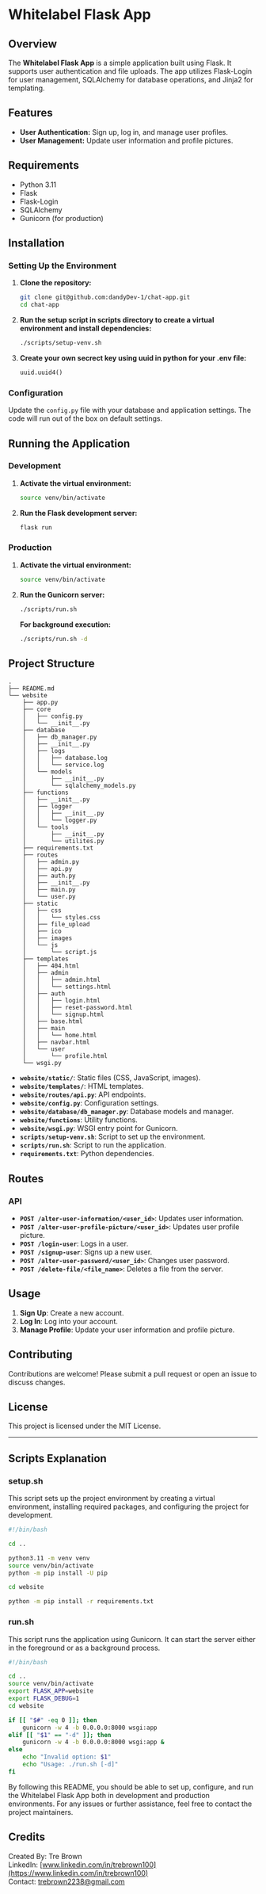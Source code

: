 # Whitelabel Flask App

## Overview

The **Whitelabel Flask App** is a simple application built using Flask. It supports user authentication and file uploads. The app utilizes Flask-Login for user management, SQLAlchemy for database operations, and Jinja2 for templating.

## Features

- **User Authentication:** Sign up, log in, and manage user profiles.
- **User Management:** Update user information and profile pictures.

## Requirements

- Python 3.11
- Flask
- Flask-Login
- SQLAlchemy
- Gunicorn (for production)

## Installation

### Setting Up the Environment

1. **Clone the repository:**

   ```bash
   git clone git@github.com:dandyDev-1/chat-app.git
   cd chat-app
   ```

2. **Run the setup script in scripts directory to create a virtual environment and install dependencies:**

   ```bash
   ./scripts/setup-venv.sh
   ```

3. **Create your own secrect key using uuid in python for your .env file:**

   ```python
   uuid.uuid4()
   ```

### Configuration

Update the `config.py` file with your database and application settings. The code will run out of the box on default settings.

## Running the Application

### Development

1. **Activate the virtual environment:**

   ```bash
   source venv/bin/activate
   ```

2. **Run the Flask development server:**

   ```bash
   flask run
   ```

### Production

1. **Activate the virtual environment:**

   ```bash
   source venv/bin/activate
   ```

2. **Run the Gunicorn server:**

   ```bash
   ./scripts/run.sh
   ```

   **For background execution:**

   ```bash
   ./scripts/run.sh -d
   ```

## Project Structure

```
.
├── README.md
└── website
    ├── app.py
    ├── core
    │   ├── config.py
    │   └── __init__.py
    ├── database
    │   ├── db_manager.py
    │   ├── __init__.py
    │   ├── logs
    │   │   ├── database.log
    │   │   └── service.log
    │   └── models
    │       ├── __init__.py
    │       └── sqlalchemy_models.py
    ├── functions
    │   ├── __init__.py
    │   ├── logger
    │   │   ├── __init__.py
    │   │   └── logger.py
    │   └── tools
    │       ├── __init__.py
    │       └── utilites.py
    ├── requirements.txt
    ├── routes
    │   ├── admin.py
    │   ├── api.py
    │   ├── auth.py
    │   ├── __init__.py
    │   ├── main.py
    │   └── user.py
    ├── static
    │   ├── css
    │   │   └── styles.css
    │   ├── file_upload
    │   ├── ico
    │   ├── images
    │   └── js
    │       └── script.js
    ├── templates
    │   ├── 404.html
    │   ├── admin
    │   │   ├── admin.html
    │   │   └── settings.html
    │   ├── auth
    │   │   ├── login.html
    │   │   ├── reset-password.html
    │   │   └── signup.html
    │   ├── base.html
    │   ├── main
    │   │   └── home.html
    │   ├── navbar.html
    │   └── user
    │       └── profile.html
    └── wsgi.py
```

- **`website/static/`**: Static files (CSS, JavaScript, images).
- **`website/templates/`**: HTML templates.
- **`website/routes/api.py`**: API endpoints.
- **`website/config.py`**: Configuration settings.
- **`website/database/db_manager.py`**: Database models and manager.
- **`website/functions`**: Utility functions.
- **`website/wsgi.py`**: WSGI entry point for Gunicorn.
- **`scripts/setup-venv.sh`**: Script to set up the environment.
- **`scripts/run.sh`**: Script to run the application.
- **`requirements.txt`**: Python dependencies.

## Routes

### API

- **`POST /alter-user-information/<user_id>`**: Updates user information.
- **`POST /alter-user-profile-picture/<user_id>`**: Updates user profile picture.
- **`POST /login-user`**: Logs in a user.
- **`POST /signup-user`**: Signs up a new user.
- **`POST /alter-user-password/<user_id>`**: Changes user password.
- **`POST /delete-file/<file_name>`**: Deletes a file from the server.

## Usage

1. **Sign Up**: Create a new account.
2. **Log In**: Log into your account.
5. **Manage Profile**: Update your user information and profile picture.

## Contributing

Contributions are welcome! Please submit a pull request or open an issue to discuss changes.

## License

This project is licensed under the MIT License.

---

## Scripts Explanation

### setup.sh

This script sets up the project environment by creating a virtual environment, installing required packages, and configuring the project for development.

```bash
#!/bin/bash

cd ..

python3.11 -m venv venv
source venv/bin/activate
python -m pip install -U pip

cd website

python -m pip install -r requirements.txt
```

### run.sh

This script runs the application using Gunicorn. It can start the server either in the foreground or as a background process.

```bash
#!/bin/bash

cd ..
source venv/bin/activate
export FLASK_APP=website
export FLASK_DEBUG=1
cd website

if [[ "$#" -eq 0 ]]; then
    gunicorn -w 4 -b 0.0.0.0:8000 wsgi:app
elif [[ "$1" == "-d" ]]; then
    gunicorn -w 4 -b 0.0.0.0:8000 wsgi:app &
else
    echo "Invalid option: $1"
    echo "Usage: ./run.sh [-d]"
fi
```

By following this README, you should be able to set up, configure, and run the Whitelabel Flask App both in development and production environments. For any issues or further assistance, feel free to contact the project maintainers.


## Credits

Created By: Tre Brown  
LinkedIn: [www.linkedin.com/in/trebrown100](https://www.linkedin.com/in/trebrown100)  
Contact: [trebrown2238@gmail.com](mailto:trebrown2238@gmail.com)
